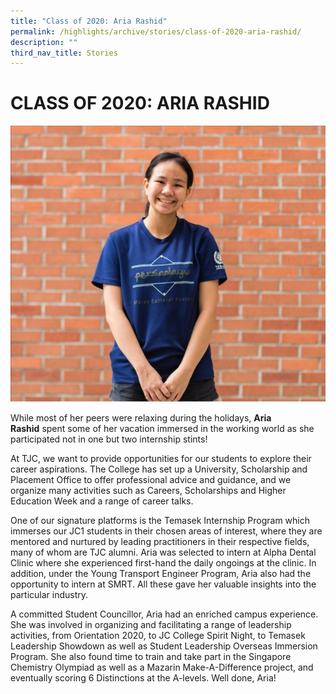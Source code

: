 ```yaml
---
title: "Class of 2020: Aria Rashid"
permalink: /highlights/archive/stories/class-of-2020-aria-rashid/
description: ""
third_nav_title: Stories
---
```

# CLASS OF 2020: ARIA RASHID

![](/images/Archive/Stories/Aria%20Rashid.jpg)

While most of her peers were relaxing during the holidays, **Aria Rashid** spent some of her vacation immersed in the working world as she participated not in one but two internship stints!

  

At TJC, we want to provide opportunities for our students to explore their career aspirations. The College has set up a University, Scholarship and Placement Office to offer professional advice and guidance, and we organize many activities such as Careers, Scholarships and Higher Education Week and a range of career talks.

  

One of our signature platforms is the Temasek Internship Program which immerses our JC1 students in their chosen areas of interest, where they are mentored and nurtured by leading practitioners in their respective fields, many of whom are TJC alumni. Aria was selected to intern at Alpha Dental Clinic where she experienced first-hand the daily ongoings at the clinic. In addition, under the Young Transport Engineer Program, Aria also had the opportunity to intern at SMRT. All these gave her valuable insights into the particular industry.

  

A committed Student Councillor, Aria had an enriched campus experience. She was involved in organizing and facilitating a range of leadership activities, from Orientation 2020, to JC College Spirit Night, to Temasek Leadership Showdown as well as Student Leadership Overseas Immersion Program. She also found time to train and take part in the Singapore Chemistry Olympiad as well as a Mazarin Make-A-Difference project, and eventually scoring 6 Distinctions at the A-levels. Well done, Aria!